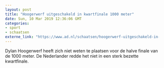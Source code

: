 ```yaml
---
layout: post
title: "Hoogerwerf uitgeschakeld in kwartfinale 1000 meter"
date: Sun, 10 Mar 2019 12:36:06 GMT
categories: 
- sport 
- schaatsen 
externe_link: "https://www.ad.nl/schaatsen/hoogerwerf-uitgeschakeld-in-kwartfinale-1000-meter~a8e83902/"
---
```


Dylan Hoogerwerf heeft zich niet weten te plaatsen voor de halve finale van de 1000 meter. De Nederlander redde het niet in een sterk bezette kwartfinale.
